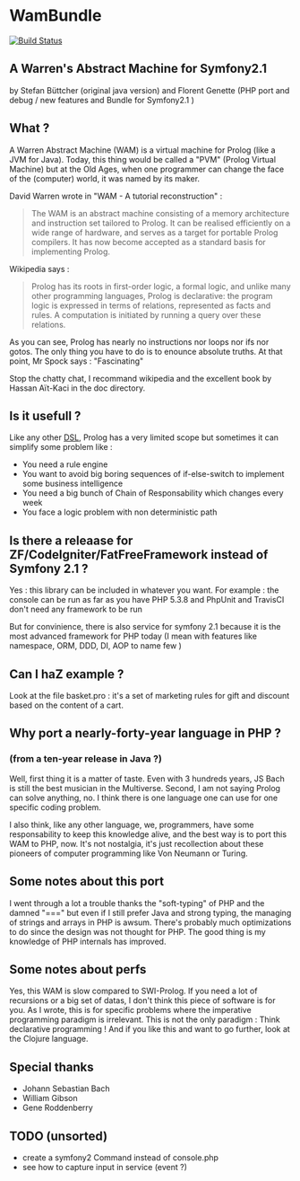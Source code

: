 # WamBundle

[![Build Status](https://secure.travis-ci.org/Trismegiste/WamBundle.png?branch=master)](http://travis-ci.org/Trismegiste/WamBundle)

## A Warren's Abstract Machine for Symfony2.1
by Stefan Büttcher (original java version)
and Florent Genette (PHP port and debug / new features and Bundle for Symfony2.1 )

## What ?
A Warren Abstract Machine (WAM) is a virtual machine for Prolog (like a JVM for Java).
Today, this thing would be called a "PVM" (Prolog Virtual Machine) but at
the Old Ages, when one programmer can change the face of the (computer) world,
it was named by its maker.


David Warren wrote in "WAM - A tutorial reconstruction" :
<blockquote><p>The WAM is an abstract machine consisting of a memory architecture and instruction
set tailored to Prolog. It can be realised efficiently on a wide range of
hardware, and serves as a target for portable Prolog compilers. It has now become
accepted as a standard basis for implementing Prolog.</p></blockquote>

Wikipedia says :
<blockquote><p>Prolog has its roots in first-order logic, a formal logic, and unlike many
other programming languages, Prolog is declarative: the program logic is
expressed in terms of relations, represented as facts and rules. A computation
is initiated by running a query over these relations.</p></blockquote>

As you can see, Prolog has nearly no instructions nor loops nor ifs nor gotos.
The only thing you have to do is to enounce absolute truths.
At that point, Mr Spock says : "Fascinating"

Stop the chatty chat, I recommand wikipedia and the excellent book by
Hassan Aït-Kaci in the doc directory.

## Is it usefull ?
Like any other <a href="http://en.wikipedia.org/wiki/Domain-specific_language">DSL</a>,
Prolog has a very limited scope but sometimes it can simplify some problem like :

 * You need a rule engine
 * You want to avoid big boring sequences of if-else-switch to implement some business intelligence
 * You need a big bunch of Chain of Responsability which changes every week
 * You face a logic problem with non deterministic path

## Is there a releaase for ZF/CodeIgniter/FatFreeFramework instead of Symfony 2.1 ?
Yes : this library can be included in whatever you want.
For example : the console can be run as far as you have PHP 5.3.8 and 
PhpUnit and TravisCI don't need any framework to be run

But for convinience, there is also service for symfony 2.1 because it is the
most advanced framework for PHP today 
(I mean with features like namespace, ORM, DDD, DI, AOP to name few )

## Can I haZ example ?
Look at the file basket.pro : it's a set of marketing rules for gift and discount
based on the content of a cart.

## Why port a nearly-forty-year language in PHP ?
### (from a ten-year release in Java  ?)
Well, first thing it is a matter of taste. Even with 3 hundreds years, JS Bach
is still the best musician in the Multiverse. Second, I am not saying Prolog
can solve anything, no. I think there is one language one can use for one
specific coding problem.

I also think, like any other language, we, programmers, have some responsability
to keep this knowledge alive, and the best way is to port this WAM to PHP, now.
It's not nostalgia, it's just recollection about these pioneers of computer
programming like Von Neumann or Turing.

## Some notes about this port
I went through a lot a trouble thanks the "soft-typing" of PHP and the damned
"===" but even if I still prefer Java and strong typing, the managing of
strings and arrays in PHP is awsum. There's probably much optimizations to do
since the design was not thought for PHP. The good thing is my knowledge of PHP
internals has improved.

## Some notes about perfs
Yes, this WAM is slow compared to SWI-Prolog. If you need a lot of recursions
or a big set of datas, I don't think this piece of software is for you.
As I wrote, this is for specific problems where the imperative programming paradigm
is irrelevant. This is not the only paradigm : Think declarative programming !
And if you like this and want to go further, look at the Clojure language.

## Special thanks
 * Johann Sebastian Bach
 * William Gibson
 * Gene Roddenberry

## TODO (unsorted)
 * create a symfony2 Command instead of console.php
 * see how to capture input in service (event ?)
